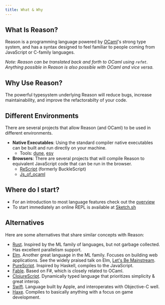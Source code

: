 ```yaml
---
title: What & Why
---
```


## What Is Reason?

Reason is a programming language powered by [OCaml](http://ocaml.org)'s
strong type system, and has a syntax designed to feel familiar to people
coming from JavaScript or C-family languages.

_Note: Reason can be translated back and forth to OCaml using `refmt`. Anything
possible in Reason is also possible with OCaml and vice versa._

## Why Use Reason?

The powerful typesystem underlying Reason will reduce bugs, increase
maintainability, and improve the refactorabilty of your code.

## Different Environments

There are several projects that allow Reason (and OCaml) to be used in different
environments.

- **Native Executables**: Using the standard compiler native executables can be built and run directly on your machine.
  - Tools: [dune](https://dune.build/), [esy](https://github.com/esy/esy)
- **Browsers**: There are several projects that will compile Reason to equivalent JavaScript code that can be run in the browser. 
  - [ReScript](https://rescript-lang.org/) (formerly BuckleScript)
  - [Js_of_ocaml](https://ocsigen.org/js_of_ocaml/)

## Where do I start?

- For an introduction to most language features check out the [overview](overview.md)
- To start immediately an online REPL is available at [Sketch.sh](https://sketch.sh/)

## Alternatives

Here are some alternatives that share similar concepts with Reason:

- [Rust](http://rust-lang.org). Inspired by the ML family of languages, but not garbage collected. Has excellent parallelism support.
- [Elm](http://elm-lang.org). Another great language in the ML family. Focuses on building web applications. See the widely praised talk on Elm, [Let's Be Mainstream](https://www.youtube.com/watch?v=oYk8CKH7OhE).
- [PureScript](http://www.purescript.org). Inspired by Haskell, compiles to the JavaScript.
- [Fable](http://fable.io/). Based on F#, which is closely related to OCaml.
- [ClojureScript](https://clojurescript.org). Dynamically typed language that prioritizes simplicity & great interop.
- [Swift](https://www.apple.com/swift/). Language built by Apple, and interoperates with Objective-C well.
- [Haxe](https://haxe.org). Compiles to basically anything with a focus on game development.
